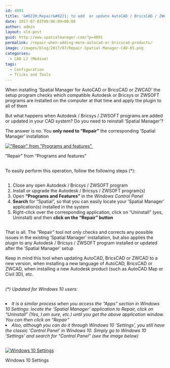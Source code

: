 ```yaml
---
id: 4091
title: '&#8220;Repair&#8221; to add  or update AutoCAD / BricsCAD / ZWCAD'
date: 2017-07-03T09:06:09+00:00
author: admin
layout: old-post
guid: http://www.spatialmanager.com/?p=4091
permalink: /repair-when-adding-more-autocad-or-bricscad-products/
image: /images/blog/2017/07/Repair-Spatial-Manager-CAD-85.png
categories:
  - CAD L2 (Medium)
tags:
  - Configuration
  - Tricks and Tools
---
```

<p>
  <span lang="en"><span lang="en"><span lang="en" tabindex="-1">When installing &#8216;Spatial Manager for AutoCAD or BricsCAD or ZWCAD&#8217; the setup program checks which compatible Autodesk or Bricsys or ZWSOFT programs are installed on the computer at that time and apply the plugin to all of them</span></span></span>
</p>

<p>
  <!--more-->
</p>

<p>
  But what happens when Autodesk / Bricsys / ZWSOFT programs are added or updated in your CAD system? Do you need to reinstall &#8216;Spatial Manager&#8217;?
</p>

<p>
  The answer is no. You <strong>only need to &#8220;Repair&#8221;</strong> the corresponding &#8216;Spatial Manager&#8217; installation
</p>

<div>
  <a href="/images/blog/2017/07/Repair-Spatial-Manager.png" target="_blank" rel="nofollow"><img src="/images/blog/2017/07/Repair-Spatial-Manager.png" alt="&quot;Repair&quot; from &quot;Programs and features&quot; " width="823" height="712" srcset="/images/blog/2017/07/Repair-Spatial-Manager.png 823w, /images/blog/2017/07/Repair-Spatial-Manager-300x260.png 300w, /images/blog/2017/07/Repair-Spatial-Manager-768x664.png 768w, /images/blog/2017/07/Repair-Spatial-Manager-624x540.png 624w" sizes="(max-width: 823px) 100vw, 823px" /></a>
  
  <p>
    &#8220;Repair&#8221; from &#8220;Programs and features&#8221;
  </p>
</div>

<h2>
</h2>

<p>
  To easily perform this operation, follow the following steps (*):
</p>

<h2>
</h2>

<ol>
  <li>
    Close any open Autodesk / Bricsys / ZWSOFT program
  </li>
  <li>
    Install or upgrade the Autodesk / Bricsys / ZWSOFT program(s)
  </li>
  <li>
    Open <strong>&#8220;Programs and Features&#8221;</strong> in the <em>Windows Control Panel</em>
  </li>
  <li>
    <strong>Search</strong> for &#8220;Spatial&#8221;, so that you can easily locate your &#8216;Spatial Manager&#8217; application(s) installed in the system
  </li>
  <li>
    Right-click over the corresponding application, click on &#8220;Uninstall&#8221; (yes, Uninstall) and then <strong>click on the &#8220;Repair&#8221; button</strong>
  </li>
</ol>

<h2>
</h2>

<p>
  That is all. The &#8220;Repair&#8221; tool not only checks and corrects any possible issues in the existing &#8216;Spatial Manager&#8217; installation, but also applies the plugin to any Autodesk / Bricsys / ZWSOFT program installed or updated after the &#8216;Spatial Manager&#8217; setup
</p>

<p>
  Keep in mind this tool when updating AutoCAD, BricsCAD or ZWCAD to a new version, when installing a new language of AutoCAD, BricsCAD or ZWCAD, when installing a new Autodesk product (such as AutoCAD Map or Civil 3D), etc.
</p>

<h2>
</h2>

<p>
  <em>(*) Updated for Windows 10 users:</em>
</p>

<h2>
</h2>

<li>
  <em>It is a similar process when you access the &#8220;Apps&#8221; section in Windows 10 Settings: locate the &#8216;Spatial Manager&#8217; application to Repair, click on “Uninstall” (Yes, I am sure, etc.) until you get the above application window. You can then click on “Repair”</em>
</li>
<li>
  <em>Also, although you can do it through Windows 10 ‘Settings’, you still have the classic ‘Control Panel’ in Windows 10. Simply go to Windows 10 ‘Settings’ and search for “Control Panel” (see the image below)</em>
</li>

## 

<div>
  <a href="/images/blog/2017/07/Windows10_ControlPanel.png" target="_blank" rel="nofollow"><img src="/images/blog/2017/07/Windows10_ControlPanel.png" alt="Windows 10 Settings" width="1022" height="726" srcset="/images/blog/2017/07/Windows10_ControlPanel.png 1022w, /images/blog/2017/07/Windows10_ControlPanel-300x213.png 300w, /images/blog/2017/07/Windows10_ControlPanel-768x546.png 768w, /images/blog/2017/07/Windows10_ControlPanel-624x443.png 624w" sizes="(max-width: 1022px) 100vw, 1022px" /></a>
  
  <p>
    Windows 10 Settings
  </p>
</div>